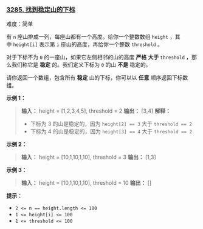 ### [3285\. 找到稳定山的下标](https://leetcode.cn/problems/find-indices-of-stable-mountains/)

难度：简单

有 `n` 座山排成一列，每座山都有一个高度。给你一个整数数组 `height` ，其中 `height[i]` 表示第 `i` 座山的高度，再给你一个整数 `threshold` 。

对于下标不为 `0` 的一座山，如果它左侧相邻的山的高度 **严格** **大于** `threshold` ，那么我们称它是 **稳定** 的。我们定义下标为 `0` 的山 **不是** 稳定的。

请你返回一个数组，包含所有 **稳定** 山的下标，你可以以 **任意** 顺序返回下标数组。

**示例 1：**

> **输入：** height = [1,2,3,4,5], threshold = 2
> **输出：** [3,4]
> **解释：**
>
> - 下标为 3 的山是稳定的，因为 `height[2] == 3` 大于 `threshold == 2`
> - 下标为 4 的山是稳定的，因为 `height[3] == 4` 大于 `threshold == 2`

**示例 2：**

> **输入：** height = [10,1,10,1,10], threshold = 3
> **输出：** [1,3]

**示例 3：**

> **输入：** height = [10,1,10,1,10], threshold = 10
> **输出：** []

**提示：**

- `2 <= n == height.length <= 100`
- `1 <= height[i] <= 100`
- `1 <= threshold <= 100`
